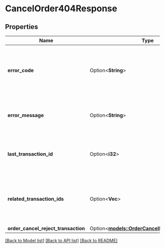 # CancelOrder404Response

## Properties

Name | Type | Description | Notes
------------ | ------------- | ------------- | -------------
**error_code** | Option<**String**> | The code of the error that has occurred. This field may not be returned for some errors. | [optional]
**error_message** | Option<**String**> | The human-readable description of the error that has occurred. | [optional]
**last_transaction_id** | Option<**i32**> | The ID of the most recent Transaction created for the Account | [optional]
**related_transaction_ids** | Option<**Vec<i32>**> | The IDs of all Transactions that were created while satisfying the request. | [optional]
**order_cancel_reject_transaction** | Option<[**models::OrderCancelRejectTransaction**](OrderCancelRejectTransaction.md)> |  | [optional]

[[Back to Model list]](../README.md#documentation-for-models) [[Back to API list]](../README.md#documentation-for-api-endpoints) [[Back to README]](../README.md)


